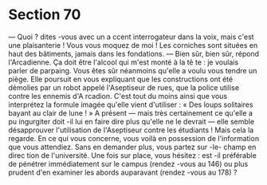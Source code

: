 # Section 70

— Quoi ? dites -vous avec un a ccent interrogateur dans la voix,
mais c'est une plaisanterie ! Vous vous moquez de moi ! Les
corniches sont situées en haut des bâtiments, jamais dans les
fondations.
— Bien sûr, bien sûr, répond l'Arcadienne. Ça doit être l'alcool
qui m'est monté à la tê te : je voulais parler de parpaing.
Vous êtes sûr néanmoins qu'elle a voulu vous tendre un piège.
Elle poursuit en vous expliquant que les constructions ont été
démolies par un robot appelé l'Aseptiseur de rues, que la police
utilise contre les ennemis d'A rcadion. C'est tout du moins ainsi
que vous interprétez la formule imagée qu'elle vient d'utiliser : «
Des loups solitaires bayant au clair de lune ! » A présent — mais
très certainement ce qu'elle a pu ingurgiter doit -il lui en faire dire
plus qu'elle ne le devrait — elle semble désapprouver l'utilisation
de l'Aseptiseur contre les étudiants ! Mais cela la regarde. En ce
qui vous concerne, vous voilà en possession de l'information que
vous attendiez. Sans en demander plus, vous partez sur -le-
champ en direc tion de l'université. Une fois sur place, vous
hésitez : est -il préférable de pénétrer immédiatement sur le
campus (rendez -vous au 146) ou plus prudent d'en examiner les
abords auparavant (rendez -vous au 178) ?